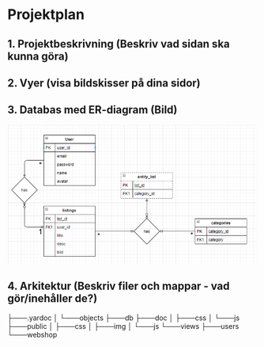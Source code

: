 # Projektplan

## 1. Projektbeskrivning (Beskriv vad sidan ska kunna göra)
## 2. Vyer (visa bildskisser på dina sidor)
## 3. Databas med ER-diagram (Bild)

![ER-diagram](er-diagram.PNG)

## 4. Arkitektur (Beskriv filer och mappar - vad gör/inehåller de?)
├───.yardoc
│   └───objects
├───db
├───doc
│   ├───css
│   └───js
├───public
│   ├───css
│   ├───img
│   └───js
└───views
    ├───users
    └───webshop
